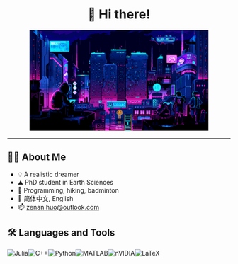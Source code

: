 <div id="header" align="center">
<h1>👋 Hi there!</h1>
<img src="./images/logo.gif" width="80%"/>
</div>

---

## 👨‍💻 About Me

- 💡 A realistic dreamer
- ⛰️ PhD student in Earth Sciences
- 🥰 Programming, hiking, badminton
- 💬 简体中文, English
- 📫 zenan.huo@outlook.com

## 🛠️ Languages and Tools 

![Julia](https://img.shields.io/badge/-Julia-9558B2?style=for-the-badge&logo=julia&logoColor=white)![C++](https://img.shields.io/badge/c++-%2300599C.svg?style=for-the-badge&logo=c%2B%2B&logoColor=white)![Python](https://img.shields.io/badge/python-3670A0?style=for-the-badge&logo=python&logoColor=ffdd54)![MATLAB](https://img.shields.io/badge/-MATLAB-orange?style=for-the-badge)![nVIDIA](https://img.shields.io/badge/nVIDIA-%2376B900.svg?style=for-the-badge&logo=nVIDIA&logoColor=white)![LaTeX](https://img.shields.io/badge/latex-%23008080.svg?style=for-the-badge&logo=latex&logoColor=white)
